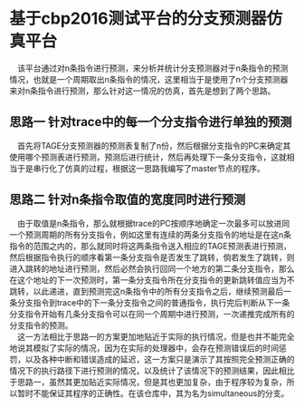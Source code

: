 # 基于cbp2016测试平台的分支预测器仿真平台  
&ensp;&ensp;该平台通过对n条指令进行预测，来分析并统计分支预测器对于n条指令的预测情况，也就是一个周期取出n条指令的情况，这里相当于是使用了n个分支预测器来对n条指令进行预测，那么针对这一情况的仿真，首先是想到了两个思路。  

## 思路一 针对trace中的每一个分支指令进行单独的预测  
&ensp;&ensp;首先将TAGE分支预测器的预测表复制了n份，然后根据分支指令的PC来确定其使用哪个预测表进行预测，预测后进行统计，然后再处理下一条分支指令，这就相当于是串行化了仿真的过程，根据这一思路我编写了master节点的程序。  

## 思路二 针对n条指令取值的宽度同时进行预测  
&ensp;&ensp;由于取值是n条指令，那么就根据trace的PC按顺序地确定一次最多可以放进同一个预测周期的所有分支指令，例如这里有连续的两条分支指令的地址是在这n条指令的范围之内的，那么就同时将这两条指令送入相应的TAGE预测表进行预测，然后根据指令执行的顺序看第一条分支指令是否发生了跳转，倘若发生了跳转，则进入跳转的地址进行预测，然后必然会执行回同一个地方的第二条分支指令，那么在这个地址的下一次预测时，第一条分支指令所在分支指令的更新跳转值应当为不跳转，以此递进，直到预测完这n条指令中的所有分支指令之后，继续预测最后一条分支指令到trace中的下一条分支指令之间的普通指令，执行完后判断从下一条分支指令开始有几条分支指令可以在同一个周期中进行预测，一次递推完成所有的分支指令的预测。  
&ensp;&ensp;这一方法相比于思路一的方案更加地贴近于实际的执行情况，但是也并不能完全地说其模拟了实际的情况，因为在实际的处理器中，会存在预测错误后的时间惩罚，以及各种中断和错误造成的延迟，这一方案只是演示了其按照完全预测正确的情况下的执行路径下进行预测的情况，以及统计了该情况下的预测结果，因此相比于思路一，虽然其更加贴近实际情况，但是其也更加复杂，由于程序较为复杂，所以暂时不能保证其程序的正确性。在该仓库中，其为名为simultaneous的分支。

